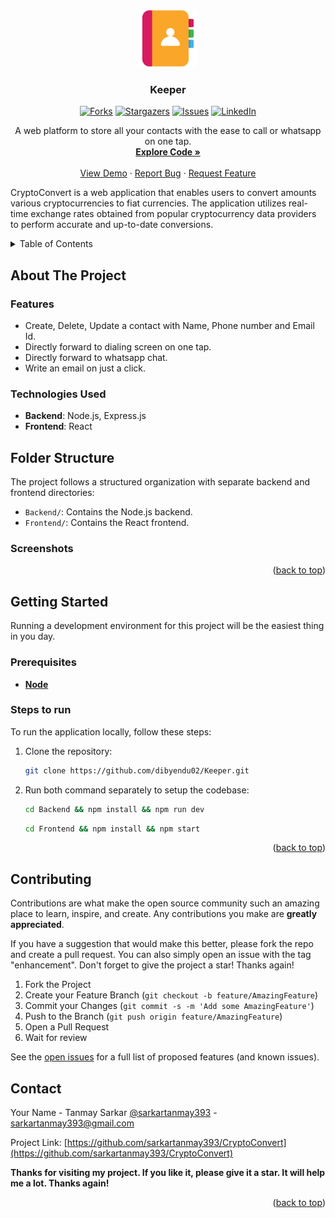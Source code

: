 <a name="readme-top"></a>

<!-- PROJECT LOGO -->
<br />
<div align="center">

  <a href="https://github.com/dibyendu02/Keeper">
    <img src="./Frontend/public/contacts.png" alt="Logo" width="92" height="92">
  </a>

<h3 align="center">Keeper</h3>

[![Forks][forks-shield]][forks-url]
[![Stargazers][stars-shield]][stars-url]
[![Issues][issues-shield]][issues-url]
[![LinkedIn][linkedin-shield]][linkedin-url]

<p align="center">
   A web platform to store all your contacts with the ease to call or whatsapp on one tap.
   <br />
   <a href="https://github.com/dibyendu02/keeper"><strong>Explore Code »</strong></a>
   <br />
   <br />
   <a href="https://keeperlive.vercel.app/" target="_blank" rel="noopener noreferrer" >View Demo</a>
   ·
   <a href="https://github.com/dibyendu02/keeper/issues">Report Bug</a>
   ·
   <a href="https://github.com/dibyendu02/keeper/
issues">Request Feature</a>
 </p>
</div>

CryptoConvert is a web application that enables users to convert amounts various cryptocurrencies to fiat currencies. The application utilizes real-time exchange rates obtained from popular cryptocurrency data providers to perform accurate and up-to-date conversions.

<!-- TABLE OF CONTENTS -->
<details>
  <summary>Table of Contents</summary>
  <ol>
    <li>
      <a href="#about-the-project">About The Project</a>
      <ul>
        <li><a href="#features">Feautures</a></li>
      </ul>
      <ul>
        <li><a href="#technologies-i-used">Technologies I Used</a></li>
      </ul>
      <ul>
        <li><a href="#folder-structure">Folder Structure</a></li>
      </ul>
      <ul>
        <li><a href="#screenshots">Screenshots</a></li>
      </ul>
    </li>
    <li>
      <a href="#getting-started">Getting Started</a>
      <ul>
        <li><a href="#prerequisites">Prerequisites</a></li>
        <li><a href="#steps-to-run">Steps to run</a></li>
      </ul>
    </li>
    <li><a href="#contributing">Contributing</a></li>
    <li><a href="#contact">Contact</a></li>
  </ol>
</details>

<!-- ABOUT THE PROJECT -->

## About The Project

### Features

- Create, Delete, Update a contact with Name, Phone number and Email Id.
- Directly forward to dialing screen on one tap.
- Directly forward to whatsapp chat.
- Write an email on just a click.

### Technologies Used

- **Backend**: Node.js, Express.js
- **Frontend**: React

## Folder Structure

The project follows a structured organization with separate backend and frontend directories:

- `Backend/`: Contains the Node.js backend.
- `Frontend/`: Contains the React frontend.

<!-- ### Packages I Used

1. "tailwindcss"
2. "vite"
3. "jest"
4. "nodemon"
5. "supertest"
6. "lucid-react"
7. "shadcn/ui" -->

### Screenshots

<!-- <details>
   <summary><strong>Show</strong> </summary>

  <div style="text-align: center;"> <strong><i>Mobile View</i></strong></div>

![Mobile View](screenshots/phone.png "Mobile View")

  <div style="text-align: center;"> <strong><i>Desktop View</i></strong></div>

![Desktop View](screenshots/desktop.png "Desktop View")

</details> -->

<p align="right">(<a href="#readme-top">back to top</a>)</p>

<!-- GETTING STARTED -->

## Getting Started

Running a development environment for this project will be the easiest thing in you day.

### Prerequisites

- [**Node**](https://nodejs.org/en/)

### Steps to run

To run the application locally, follow these steps:

1. Clone the repository:

   ```bash
   git clone https://github.com/dibyendu02/Keeper.git
   ```

2. Run both command separately to setup the codebase:

   ```bash
   cd Backend && npm install && npm run dev
   ```

   ```bash
   cd Frontend && npm install && npm start
   ```

<!-- - or Use Docker Compose

  ```bash
  docker compose up
  ```

- or Run the following command to start using `concurrently`

  ```zsh
  chmod +x quickStart.sh
  /.quickStart.sh
  ```

<br />

> If any issue occured ... -->

<p align="right">(<a href="#readme-top">back to top</a>)</p>

<!-- CONTRIBUTING -->

## Contributing

Contributions are what make the open source community such an amazing place to learn, inspire, and create. Any contributions you make are **greatly appreciated**.

If you have a suggestion that would make this better, please fork the repo and create a pull request. You can also simply open an issue with the tag "enhancement".
Don't forget to give the project a star! Thanks again!

1. Fork the Project
2. Create your Feature Branch (`git checkout -b feature/AmazingFeature`)
3. Commit your Changes (`git commit -s -m 'Add some AmazingFeature'`)
4. Push to the Branch (`git push origin feature/AmazingFeature`)
5. Open a Pull Request
6. Wait for review

See the [open issues](https://github.com/sarkartanmay393/CryptoConvert/issues) for a full list of proposed features (and known issues).

<!-- CONTACT -->

## Contact

Your Name - Tanmay Sarkar [@sarkartanmay393](https://twitter.com/sarkartanmay393) - [sarkartanmay393@gmail.com](mailto:sarkartanmay393@gmail.com)

Project Link: [https://github.com/sarkartanmay393/CryptoConvert](https://github.com/sarkartanmay393/CryptoConvert)

**Thanks for visiting my project. If you like it, please give it a star. It will help me a lot. Thanks again!**

<p align="right">(<a href="#readme-top">back to top</a>)</p>

<!-- MARKDOWN LINKS & IMAGES -->
<!-- https://www.markdownguide.org/basic-syntax/#reference-style-links -->

[forks-shield]: https://img.shields.io/github/forks/dibyendu02/keeper?style=for-the-badge
[forks-url]: https://github.com/dibyendu02/keeper/fork
[stars-shield]: https://img.shields.io/github/stars/dibyendu02/keeper?style=for-the-badge
[stars-url]: https://github.com/dibyendu02/keeper/stargazers
[issues-shield]: https://img.shields.io/github/issues/dibyendu02/keeper?style=for-the-badge
[issues-url]: https://github.com/dibyendu02/keeper/issues
[linkedin-shield]: https://img.shields.io/badge/-LinkedIn-black.svg?style=for-the-badge&logo=linkedin&colorB=555
[linkedin-url]: https://linkedin.com/in/dibyendu02
[React.dev]: https://img.shields.io/badge/React-2496ed?style=for-the-badge&logo=react&logoColor=white
[React-url]: https://www.docker.com/
[Express.com]: https://img.shields.io/badge/Express-2496ed?style=for-the-badge&logo=express&logoColor=white
[Express-url]: https://www.docker.com/
[Node.com]: https://img.shields.io/badge/Nodejs-2496ed?style=for-the-badge&logo=nodejs&logoColor=white
[Node-url]: https://www.docker.com/